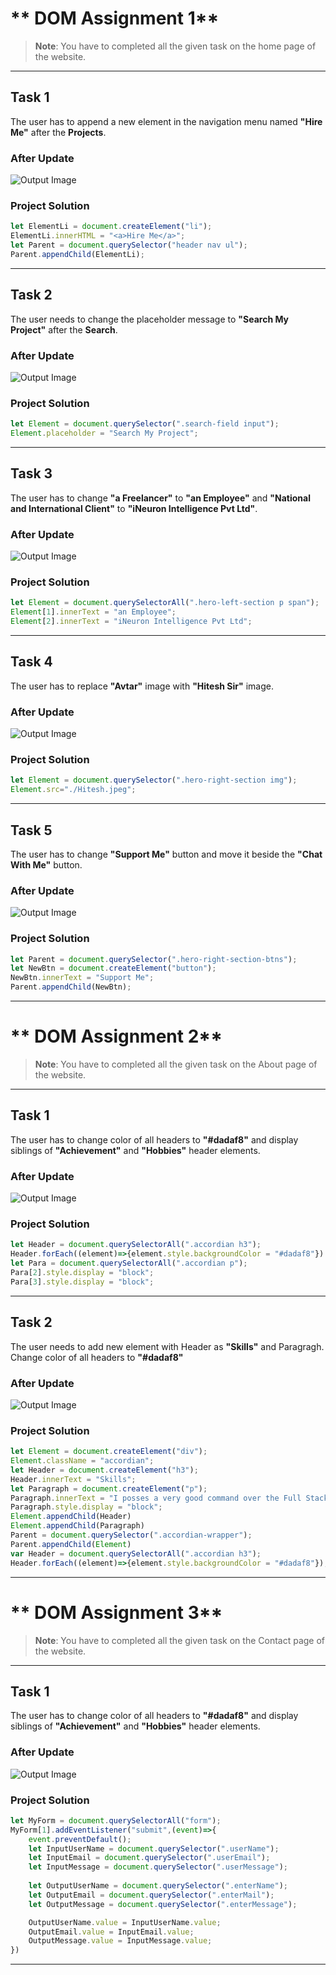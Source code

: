 # ** DOM Assignment 1**
>**Note**: You have to completed all the given task on the home page of the website.

---

## **Task 1**

The user has to append a new element in the navigation menu named **"Hire Me"** after the **Projects**.

### **After Update**
![Output Image](./firstAssignmentImage/task1Output.png)

### **Project Solution**
```js
let ElementLi = document.createElement("li");
ElementLi.innerHTML = "<a>Hire Me</a>";
let Parent = document.querySelector("header nav ul");
Parent.appendChild(ElementLi);
```
---

## **Task 2**

The user needs to change the placeholder message to **"Search My Project"** after the **Search**.

### **After Update**
![Output Image](./firstAssignmentImage/task2Output.png)

### **Project Solution**
```js
let Element = document.querySelector(".search-field input");
Element.placeholder = "Search My Project";
```
---

## **Task 3**

The user has to change **"a Freelancer"** to **"an Employee"** and **"National and International Client"** to **"iNeuron Intelligence Pvt Ltd"**.

### **After Update**
![Output Image](./firstAssignmentImage/task3Output.png)

### **Project Solution**
```js
let Element = document.querySelectorAll(".hero-left-section p span");
Element[1].innerText = "an Employee";
Element[2].innerText = "iNeuron Intelligence Pvt Ltd";
```
---

## **Task 4**

The user has to replace **"Avtar"** image with **"Hitesh Sir"** image.

### **After Update**
![Output Image](./firstAssignmentImage/task4Output.png)

### **Project Solution**
```js
let Element = document.querySelector(".hero-right-section img");
Element.src="./Hitesh.jpeg";
```
---

## **Task 5**

The user has to change **"Support Me"** button and move it beside the **"Chat With Me"** button.

### **After Update**
![Output Image](./firstAssignmentImage/task5Output.png)

### **Project Solution**
```js
let Parent = document.querySelector(".hero-right-section-btns");
let NewBtn = document.createElement("button");
NewBtn.innerText = "Support Me";
Parent.appendChild(NewBtn);
```
---

# ** DOM Assignment 2**
>**Note**: You have to completed all the given task on the About page of the website.

---

## **Task 1**

The user has to change color of all headers to **"#dadaf8"** and display siblings of **"Achievement"** and **"Hobbies"** header elements.

### **After Update**
![Output Image](./secondAssignmentImage/task1Output.png)

### **Project Solution**
```js
let Header = document.querySelectorAll(".accordian h3");
Header.forEach((element)=>{element.style.backgroundColor = "#dadaf8"})
let Para = document.querySelectorAll(".accordian p");
Para[2].style.display = "block";
Para[3].style.display = "block";
```
---

## **Task 2**

The user needs to add new element with Header as **"Skills"** and Paragragh. Change color of all headers to **"#dadaf8"**

### **After Update**
![Output Image](./secondAssignmentImage/task2Output.png)

### **Project Solution**
```js
let Element = document.createElement("div");
Element.className = "accordian";
let Header = document.createElement("h3");
Header.innerText = "Skills";
let Paragraph = document.createElement("p");
Paragraph.innerText = "I posses a very good command over the Full Stack Development technologies like MERN which can be seen in my work over the Github.";
Paragraph.style.display = "block";
Element.appendChild(Header)
Element.appendChild(Paragraph)
Parent = document.querySelector(".accordian-wrapper");
Parent.appendChild(Element)
var Header = document.querySelectorAll(".accordian h3");
Header.forEach((element)=>{element.style.backgroundColor = "#dadaf8"});
```
---

# ** DOM Assignment 3**
>**Note**: You have to completed all the given task on the Contact page of the website.

---

## **Task 1**

The user has to change color of all headers to **"#dadaf8"** and display siblings of **"Achievement"** and **"Hobbies"** header elements.

### **After Update**
![Output Image](./thirdAssignmentImage/task1Output.png)

### **Project Solution**
```js
let MyForm = document.querySelectorAll("form");
MyForm[1].addEventListener("submit",(event)=>{
    event.preventDefault();
    let InputUserName = document.querySelector(".userName");
    let InputEmail = document.querySelector(".userEmail");
    let InputMessage = document.querySelector(".userMessage");
    
    let OutputUserName = document.querySelector(".enterName");
    let OutputEmail = document.querySelector(".enterMail");
    let OutputMessage = document.querySelector(".enterMessage");

    OutputUserName.value = InputUserName.value;
    OutputEmail.value = InputEmail.value;
    OutputMessage.value = InputMessage.value;
})
```
---
